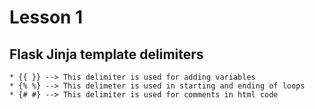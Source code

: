 # Lesson 1
## Flask Jinja template delimiters
    * {{ }} --> This delimiter is used for adding variables
    * {% %} --> This delimeter is used in starting and ending of loops
    * {# #} --> This delimiter is used for comments in html code
